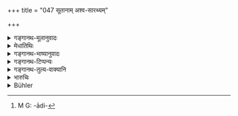 +++
title = "047 सूतानाम् अश्व-सारथ्यम्"

+++

<details><summary>गङ्गानथ-मूलानुवादः</summary>

For Sūtas, the management of horses and chariots; for Ambaṣṭhas, the art of healing; for Vaidehakas, the service of women; and for Māgadhas, trade.—(47)
</details>

<details><summary>मेधातिथिः</summary>

**स्त्रीकार्यम्** अन्तःपुररक्षाकारित्वम् । **विणिक्पथः** स्थलपथवारिपथादिः[^१२४] प्रसिद्धः ॥ १०.४७ ॥


[^१२४]:
     M G: -ādi-
</details>

<details><summary>गङ्गानथ-भाष्यानुवादः</summary>

‘*Service of women*’—Keeping guard over the inner apartments and so forth.

‘*Trade*’—by land and by water.—(47)
</details>

<details><summary>गङ्गानथ-टिप्पन्यः</summary>

This verse is quoted in *Aparārka* (p. 119).
</details>

<details><summary>गङ्गानथ-तुल्य-वाक्यानि</summary>

See Comparative notes for [Verse
10.46].
</details>

<details><summary>भारुचिः</summary>

> **सूतानाम् अश्वसारथ्यम् अम्बष्ठानां चिक्तिसितम् ।**

तत्राम्बष्ठजातः प्रतिलोमो गृह्यते सामर्थ्यात् । अम्बष्ठ्यां वा प्रतिलोमेन ।

> **वैदेहकानां स्त्रीकार्यम्**

स्त्रीरक्षान्तःपुरादिषु काञ्चुकीयत्वेन

> **मागधानां वण्क्पथः  ॥ १०.४७ ॥**

हंसपथवारिपथाख्याः । एवम् ॥ १०.४७ ॥
</details>

<details><summary>Bühler</summary>

047	To Sutas (belongs) the management of horses and of chariots; to Ambashthas, the art of healing; to Vaidehakas, the service of women; to Magadhas, trade;
</details>
